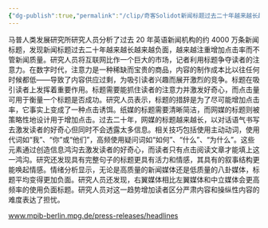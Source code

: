 ```yaml
---
{"dg-publish":true,"permalink":"/clip/奇客Solidot新闻标题过去二十年越来越长越来越负面/","title":"新闻标题过去二十年越来越长越来越负面"}
---
```



马普人类发展研究所研究人员分析了过去 20 年英语新闻机构的约 4000 万条新闻标题，发现新闻标题过去二十年越来越长越来越负面，越来越注重增加点击率而不管新闻质量。研究人员将互联网比作一个巨大的市场，记者利用标题争夺读者的注意力。在数字时代，注意力是一种稀缺而宝贵的商品，内容的制作成本比以往任何时候都低——导致了内容供应过剩，为吸引读者兴趣而展开激烈的竞争。标题在吸引读者上发挥着重要作用。标题需要能抓住读者的注意力并激发好奇心，而点击量可用于衡量一个标题是否成功。研究人员表示，标题的措辞是为了尽可能增加点击率，它事实上变成了一种点击诱饵。纸媒的标题需要清晰简洁，而网媒的标题则被策略性地设计用于增加点击。过去二十年，网媒的标题越来越长，以对话语气书写去激发读者的好奇心但同时不会透露太多信息。相关技巧包括使用主动动词，使用代词如“我”、“你”或“他们”，高频使用疑问词如“如何”、“什么”、“为什么”。这些元素通过创造信息鸿沟去激发读者的好奇心，而读者只有点击阅读文章才能填上这一鸿沟。研究还发现具有完整句子的标题更具有活力和情感，其具有的叙事结构更能唤起情感。情绪分析显示，无论是高质量的新闻媒体还是低质量的八卦媒体，标题平均变得更加负面。研究人员还发现，右翼媒体相比左翼媒体和中立媒体会更高频率的使用负面标题。研究人员对这一趋势增加读者区分严肃内容和操纵性内容的难度表达了担忧。

www.mpib-berlin.mpg.de/press-releases/headlines

